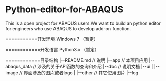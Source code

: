 # Python-editor-for-ABAQUS
This is a open project for ABAQUS users.We want to build an python editor for engineers who use ABAQUS to develop add-on function.

===========开发环境
Windows 7 （暂定）


============开发语言
Python3.x （暂定）


============目录结构
|--README.md       // 说明
|--app             // 本项目应用
|--abaqus_data     // 涉及的关于API函数的查询和介绍
|--doc             // 说明文档
|--ui
|   |--image       // 界面涉及的图片或者logo
|   |--other       // 其它使用图片
|--log    
